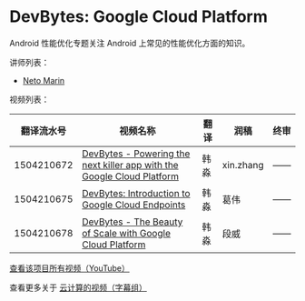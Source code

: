 # DevBytes: Google Cloud Platform

Android 性能优化专题关注 Android 上常见的性能优化方面的知识。

讲师列表：

*   [Neto Marin](https://plus.google.com/+NetoMarin)
 
视频列表：

| 翻译流水号 | 视频名称 | 翻译 | 润稿 | 终审 |
| -- | -- | -- | -- | -- |
| 1504210672 | [DevBytes - Powering the next killer app with the Google Cloud Platform](http://pub.gfansub.com/Cloud/021-Devbytes-Google-Cloud-Platform/1504210672-powering-the-next-killer-app-with-the-google-cloud-platform.html)  | 韩淼 | xin.zhang | —— |
| 1504210675 | [DevBytes: Introduction to Google Cloud Endpoints](http://pub.gfansub.com/Cloud/021-Devbytes-Google-Cloud-Platform/1504210675-introduction-to-google-cloud-endpoints.html)  | 韩淼 | 葛伟 | —— |
| 1504210678 | [DevBytes - The Beauty of Scale with Google Cloud Platform](http://pub.gfansub.com/Cloud/021-Devbytes-Google-Cloud-Platform/1504210678-the-beauty-of-scale-with-google-cloud-platform.html)  | 韩淼 | 段威 | —— |

[查看该项目所有视频（YouTube）](https://www.youtube.com/playlist?list=PLOU2XLYxmsILr4jbLsRec0SIVZOUk9hn0)

查看更多关于 [云计算的视频（字幕组）](https://pub.gfansub.com/Cloud/index.html)